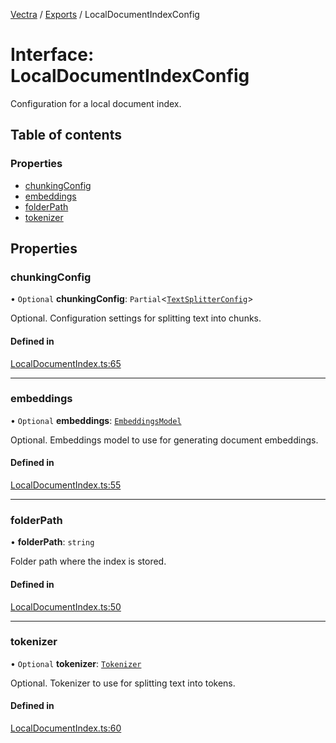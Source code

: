 [Vectra](../README.md) / [Exports](../modules.md) / LocalDocumentIndexConfig

# Interface: LocalDocumentIndexConfig

Configuration for a local document index.

## Table of contents

### Properties

- [chunkingConfig](LocalDocumentIndexConfig.md#chunkingconfig)
- [embeddings](LocalDocumentIndexConfig.md#embeddings)
- [folderPath](LocalDocumentIndexConfig.md#folderpath)
- [tokenizer](LocalDocumentIndexConfig.md#tokenizer)

## Properties

### chunkingConfig

• `Optional` **chunkingConfig**: `Partial`\<[`TextSplitterConfig`](TextSplitterConfig.md)\>

Optional. Configuration settings for splitting text into chunks.

#### Defined in

[LocalDocumentIndex.ts:65](https://github.com/bartonmalow/vectra/blob/418123d/src/LocalDocumentIndex.ts#L65)

___

### embeddings

• `Optional` **embeddings**: [`EmbeddingsModel`](EmbeddingsModel.md)

Optional. Embeddings model to use for generating document embeddings.

#### Defined in

[LocalDocumentIndex.ts:55](https://github.com/bartonmalow/vectra/blob/418123d/src/LocalDocumentIndex.ts#L55)

___

### folderPath

• **folderPath**: `string`

Folder path where the index is stored.

#### Defined in

[LocalDocumentIndex.ts:50](https://github.com/bartonmalow/vectra/blob/418123d/src/LocalDocumentIndex.ts#L50)

___

### tokenizer

• `Optional` **tokenizer**: [`Tokenizer`](Tokenizer.md)

Optional. Tokenizer to use for splitting text into tokens.

#### Defined in

[LocalDocumentIndex.ts:60](https://github.com/bartonmalow/vectra/blob/418123d/src/LocalDocumentIndex.ts#L60)

